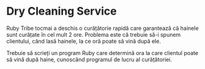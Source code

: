 Dry Cleaning Service
====================

Ruby Tribe tocmai a deschis o curățătorie rapidă care garantează că hainele sunt curățate în cel mult 2 ore. Problema este că trebuie să-i spunem clientului, când lasă hainele, la ce oră poate să vină după ele.

Trebuie să scrieți un program Ruby care determină ora la care clientul poate să vină după haine, cunoscând programul de lucru al curățătoriei.
